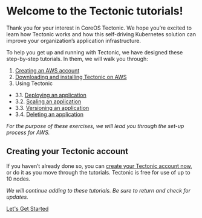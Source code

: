 # Welcome to the Tectonic tutorials!

Thank you for your interest in CoreOS Tectonic. We hope you’re excited to learn how Tectonic works and how this self-driving Kubernetes solution can improve your organization’s application infrastructure.

To help you get up and running with Tectonic, we have designed these step-by-step tutorials. In them, we will walk you through:

1. [Creating an AWS account][creating-aws]
2. [Downloading and installing Tectonic on AWS][installing-tectonic]
3. Using Tectonic
 * 3.1. [Deploying an application][first-app]
 * 3.2. [Scaling an application][scale-app]
 * 3.3. [Versioning an application][rolling-deploy]
 * 3.4. [Deleting an application][deleting-deployment]

*For the purpose of these exercises, we will lead you through the set-up process for AWS.*

## Creating your Tectonic account

If you haven’t already done so, you can [create your Tectonic account now][create-acct], or do it as you move through the tutorials. Tectonic is free for use of up to 10 nodes.

*We will continue adding to these tutorials. Be sure to return and check for updates.*

<a href="creating-aws.md" class="btn btn-primary btn-lg">Let's Get Started</a>

[create-acct]: https://account.coreos.com/signup/summary/tectonic-2016-12

[creating-aws]: https://coreos.com/tectonic/docs/latest/tutorials/creating-aws.html
[installing-tectonic]: https://coreos.com/tectonic/docs/latest/tutorials/installing-tectonic.html
[first-app]: https://coreos.com/tectonic/docs/latest/tutorials/first-app.html
[scale-app]: https://coreos.com/tectonic/docs/latest/tutorials/scale-app.html
[rolling-deploy]: https://coreos.com/tectonic/docs/latest/tutorials/rolling-deployments.html
[deleting-deployment]: https://coreos.com/tectonic/docs/latest/tutorials/deleting-deployment.html
